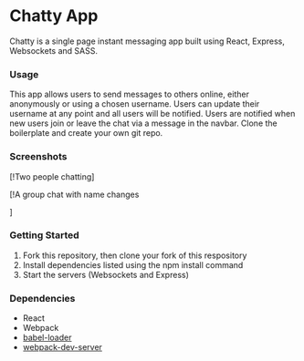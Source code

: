 Chatty App
=====================

Chatty is a single page instant messaging app built using React, Express, Websockets and SASS.

### Usage

This app allows users to send messages to others online, either anonymously or using a chosen username. Users can update their username at any point and all users will be notified. Users are notified when new users join or leave the chat via a message in the navbar.
Clone the boilerplate and create your own git repo.

### Screenshots
[!Two people chatting]




[!A group chat with name changes



]

### Getting Started
1. Fork this repository, then clone your fork of this respository
2. Install dependencies listed using the npm install command
3. Start the servers (Websockets and Express)

### Dependencies

* React
* Webpack
* [babel-loader](https://github.com/babel/babel-loader)
* [webpack-dev-server](https://github.com/webpack/webpack-dev-server)
